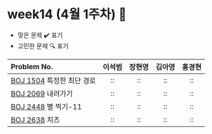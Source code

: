 
# week14 (4월 1주차) :pencil:

- 맞은 문제 :heavy_check_mark: 표기
- 고민한 문제 :mag: 표기


| Problem No.                                             |       이석범       | 장현영 |       김아영       | 홍경현 |
|:--------------------------------------------------------| :----------------: | :----------------: | :----------------:|:----------------: |
| [BOJ 1504](https://www.acmicpc.net/problem/1504) 특정한 최단 경로  |::|::|::|::|
| [BOJ 2069](https://www.acmicpc.net/problem/2096) 내려가기 |::|::|::|::|
| [BOJ 2448](https://www.acmicpc.net/problem/2448) 별 찍기-11    |::|::|::|::|
| [BOJ 2638](https://www.acmicpc.net/problem/2638) 치즈    |::|::|::|::|
